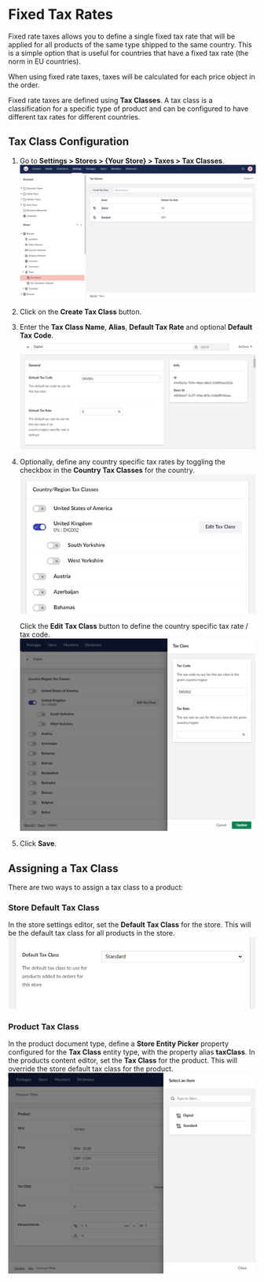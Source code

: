 ﻿---
description: Fixed Rate Taxes in Umbraco Commerce.
---

# Fixed Tax Rates

Fixed rate taxes allows you to define a single fixed tax rate that will be applied for all products of the same type shipped to the same country. This is a simple option that is useful for countries that have a fixed tax rate (the norm in EU countries).

When using fixed rate taxes, taxes will be calculated for each price object in the order.

Fixed rate taxes are defined using **Tax Classes**. A tax class is a classification for a specific type of product and can be configured to have different tax rates for different countries.

## Tax Class Configuration

1. Go to **Settings > Stores > {Your Store} > Taxes > Tax Classes**.
   ![Tax Classes Methods](../../media/v14/taxes/tax-classes.png)
2. Click on the **Create Tax Class** button.
3. Enter the **Tax Class Name**, **Alias**, **Default Tax Rate** and optional **Default Tax Code**.
   ![Edit Tax Class](../../media/v14/taxes/tax-class-general-settings.png)
4. Optionally, define any country specific tax rates by toggling the checkbox in the **Country Tax Classes** for the country.
   ![Country Region Tax Classes](../../media/v14/taxes/tax-class-country-region-settings.png)

   Click the **Edit Tax Class** button to define the country specific tax rate / tax code.
   ![Country Region Tax Classes Modal](../../media/v14/taxes/tax-class-country-region-settings-modal.png)
5. Click **Save**.

## Assigning a Tax Class

There are two ways to assign a tax class to a product:

### Store Default Tax Class
In the store settings editor, set the **Default Tax Class** for the store. This will be the default tax class for all products in the store.
![Store Default Tax Class](../../media/v14/taxes/store-default-tax-class.png)

### Product Tax Class
In the product document type, define a **Store Entity Picker** property configured for the **Tax Class** entity type, with the property alias **taxClass**.
In the products content editor, set the **Tax Class** for the product. This will override the store default tax class for the product.
![Product Tax Class](../../media/v14/taxes/product-tax-class.png)
